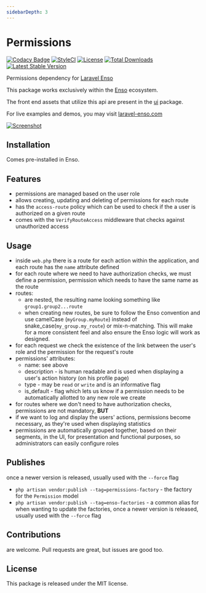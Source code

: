 ```yaml
---
sidebarDepth: 3
---
```


# Permissions

[![Codacy Badge](https://api.codacy.com/project/badge/Grade/f321064c5cc74a3b914aab81854266b4)](https://www.codacy.com/app/laravel-enso/permissions?utm_source=github.com&amp;utm_medium=referral&amp;utm_content=laravel-enso/permissions&amp;utm_campaign=Badge_Grade)
[![StyleCI](https://github.styleci.io/repos/94779938/shield?branch=master)](https://github.styleci.io/repos/94779938)
[![License](https://poser.pugx.org/laravel-enso/permissions/license)](https://packagist.org/packages/laravel-enso/permissions)
[![Total Downloads](https://poser.pugx.org/laravel-enso/permissions/downloads)](https://packagist.org/packages/laravel-enso/permissions)
[![Latest Stable Version](https://poser.pugx.org/laravel-enso/permissions/version)](https://packagist.org/packages/laravel-enso/permissions)

Permissions dependency for [Laravel Enso](https://github.com/laravel-enso/Enso)

This package works exclusively within the [Enso](https://github.com/laravel-enso/Enso) ecosystem.

The front end assets that utilize this api are present in the [ui](https://github.com/enso-ui/ui) package.

For live examples and demos, you may visit [laravel-enso.com](https://www.laravel-enso.com)

[![Screenshot](https://laravel-enso.github.io/permissionsmanager/screenshots/bulma_029_thumb.png)](https://laravel-enso.github.io/permissionsmanager/screenshots/bulma_029.png)

## Installation

Comes pre-installed in Enso.

## Features

- permissions are managed based on the user role
- allows creating, updating and deleting of permissions for each route
- has the `access-route` policy which can be used to check if the a user is authorized on a given route
- comes with the `VerifyRouteAccess` middleware that checks against unauthorized access

## Usage

- inside `web.php` there is a route for each action within the application, and each route has the `name` attribute defined
- for each route where we need to have authorization checks, we must define a permission, permission which needs to have the same name as the route
- routes: 
    - are nested, the resulting name looking something like `group1.group2...route`
    - when creating new routes, be sure to follow the Enso convention and use camelCase (`myGroup.myRoute`) instead of snake_case(`my_group.my_route`) or mix-n-matching. 
    This will make for a more consistent feel and also ensure the Enso logic will work as designed.
- for each request we check the existence of the link between the user's role and the permission for the request's route
- permissions' attributes:
     - name: see above
     - description - is human readable and is used when displaying a user's action history (on his profile page)
     - type - may be `read` or `write` and is an informative flag
     - is_default - flag which lets us know if a permission needs to be automatically allotted to any new role we create
- for routes where we don't need to have authorization checks, permissions are not mandatory, **BUT**
- if we want to log and display the users' actions, permissions become necessary, as they're used when displaying statistics
- permissions are automatically grouped together, based on their segments, in the UI, for presentation and functional purposes, so 
administrators can easily configure roles

## Publishes

once a newer version is released, usually used with the `--force` flag
- `php artisan vendor:publish --tag=permissions-factory` - the factory for the `Permission` model
- `php artisan vendor:publish --tag=enso-factories` - a common alias for when wanting to update the factories,
once a newer version is released, usually used with the `--force` flag

## Contributions

are welcome. Pull requests are great, but issues are good too.

## License

This package is released under the MIT license.
